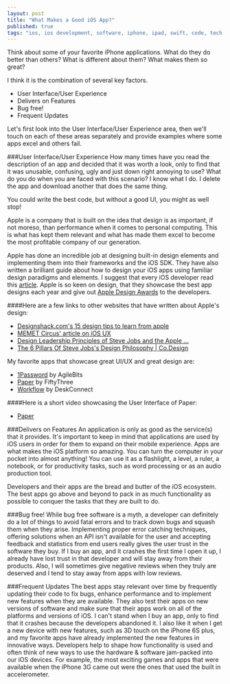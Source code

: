```yaml
---
layout: post
title: "What Makes a Good iOS App?"
published: true
tags: "ios, ios development, software, iphone, ipad, swift, code, tech rapport, techrapport, swift, extensions, xcode, swift 2.0"
---
```


Think about some of your favorite iPhone applications.  What do they do better than others?  What is different about them?  What makes them so great?

I think it is the combination of several key factors.

* User Interface/User Experience
* Delivers on Features
* Bug free!
* Frequent Updates

Let's first look into the User Interface/User Experience area, then we'll touch on each of these areas separately and provide examples where some apps excel and others fail.

###User Interface/User Experience
How many times have you read the description of an app and decided that it was worth a look, only to find that it was unusable, confusing, ugly and just down right annoying to use?  What do you do when you are faced with this scenario?  I know what I do.  I delete the app and download another that does the same thing.

You could write the best code, but without a good UI, you might as well stop!

Apple is a company that is built on the idea that design is as important, if not moreso, than performance when it comes to personal computing.  This is what has kept them relevant and what has made them excel to become the most profitable company of our generation.

Apple has done an incredible job at designing built-in design elements and implementing them into their frameworks and the iOS SDK.  They have also written a brilliant guide about how to design your iOS apps using familiar design paradigms and elements.  I suggest that every iOS developer read this [article](https://developer.apple.com/design/).  Apple is so keen on design, that they showcase the best app designs each year and give out [Apple Design Awards](https://en.wikipedia.org/wiki/Apple_Design_Awards) to the developers.

####Here are a few links to other websites that have written about Apple's design:

* [Designshack.com's 15 design tips to learn from apple](http://designshack.net/articles/inspiration/15-design-tips-to-learn-from-apple)
* [MEMET Circus' article on iOS UX](http://memetcircus.com/?p=87)
* [Design Leadership Principles of Steve Jobs and the Apple ...](http://www.girvin.com/blog/?p=5202)
* [The 6 Pillars Of Steve Jobs's Design Philosophy | Co.Design](http://www.fastcodesign.com/1665375/the-6-pillars-of-steve-jobss-design-philosophy)

My favorite apps that showcase great UI/UX and great design are:

* [1Password](https://agilebits.com/onepassword) by AgileBits
* [Paper](http://www.fiftythree.com/paper) by FiftyThree
* [Workflow](https://my.workflow.is/) by DeskConnect

####Here is a short video showcasing the User Interface of Paper:
* [Paper](https://fiftythree.github.io/assets.fiftythree.com/videos/paper/paper-web-1080.mp4)
    
###Delivers on Features
An application is only as good as the service(s) that it provides. It's important to keep in mind that applications are used by iOS users in order for them to expand on their mobile experience. Apps are what makes the iOS platform so amazing.  You can turn the computer in your pocket into almost anything!  You can use it as a flashlight, a level, a ruler, a notebook, or for productivity tasks, such as word processing or as an audio production tool. 

Developers and their apps are the bread and butter of the iOS ecosystem.  The best apps go above and beyond to pack in as much functionality as possible to conquer the tasks that they are built to do. 

###Bug free!
While bug free software is a myth, a developer can definitely do a lot of things to avoid fatal errors and to track down bugs and squash them when they arise.  Implementing proper error catching techniques, offering solutions when an API isn't available for the user and accepting feedback and statistics from end users really gives the user trust in the software they buy.  If I buy an app, and it crashes the first time I open it up, I already have lost trust in that developer and will stay away from their products.  Also, I will sometimes give negative reviews when they truly are deserved and I tend to stay away from apps with low reviews.


###Frequent Updates
The best apps stay relevant over time by frequently updating their code to fix bugs, enhance performance and to implement new features when they are available.  They also test their apps on new versions of software and make sure that their apps work on all of the platforms and versions of iOS.  I can't stand when I buy an app, only to find that it crashes because the developers abandoned it.  I also like it when I get a new device with new features, such as 3D touch on the iPhone 6S plus, and my favorite apps have already implemented the new features in innovative ways.  Developers help to shape how functionality is used and often think of new ways to use the hardware & software jam-packed into our iOS devices.  For example, the most exciting games and apps that were available when the iPhone 3G came out were the ones that used the built in accelerometer.